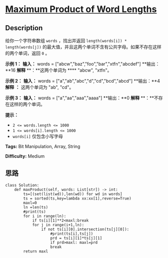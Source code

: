 # [Maximum Product of Word Lengths][title]

## Description

给你一个字符串数组 `words` ，找出并返回 `length(words[i]) * length(words[j])`
的最大值，并且这两个单词不含有公共字母。如果不存在这样的两个单词，返回 `0` 。



**示例  1：**
            **输入：** words = ["abcw","baz","foo","bar","xtfn","abcdef"]    **输出：**16     **解释** **：**这两个单词为 **** "abcw", "xtfn"。

**示例 2：**
            **输入：** words = ["a","ab","abc","d","cd","bcd","abcd"]    **输出：**4     **解释** **：** 这两个单词为 "ab", "cd"。

**示例 3：**
            **输入：** words = ["a","aa","aaa","aaaa"]    **输出：**0     **解释** **：**不存在这样的两个单词。    



**提示：**

  * `2 <= words.length <= 1000`
  * `1 <= words[i].length <= 1000`
  * `words[i]` 仅包含小写字母


**Tags:** Bit Manipulation, Array, String

**Difficulty:** Medium

## 思路

``` python3
class Solution:
    def maxProduct(self, words: List[str]) -> int:
        ts=[(set(list(wd)),len(wd)) for wd in words]
        ts = sorted(ts,key=lambda xx:xx[1],reverse=True)
        maxl=0
        ln =len(ts)
        #print(ts)
        for i in range(ln):
            if ts[i][1]**2<maxl:break
            for j in range(i+1,ln):
                if not ts[i][0].intersection(ts[j][0]):
                    #print(ts[i],ts[j])
                    prd = ts[i][1]*ts[j][1]
                    if prd>maxl: maxl=prd
                    break
        return maxl
```

[title]: https://leetcode-cn.com/problems/maximum-product-of-word-lengths
